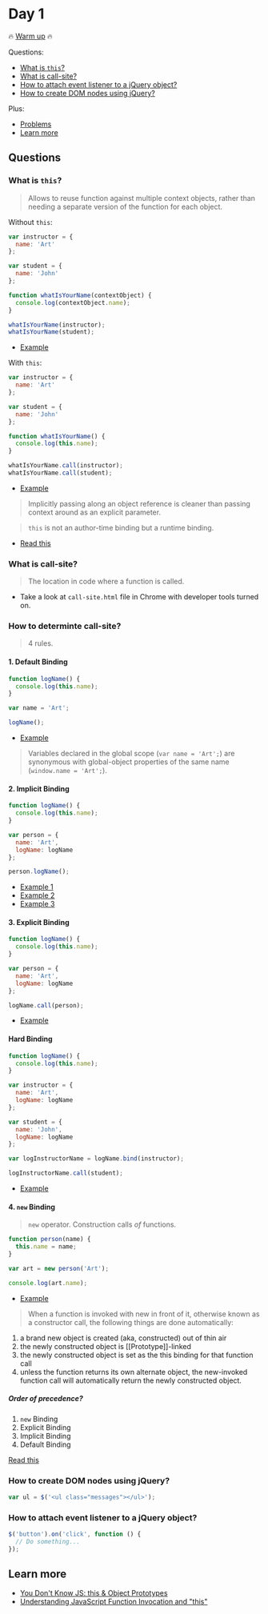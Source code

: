 # Day 1

:fire: [Warm up](warm-up.md) :fire:

Questions:

+ [What is `this`?](#)
+ [What is call-site?](#)
+ [How to attach event listener to a jQuery object?](#)
+ [How to create DOM nodes using jQuery?](#)

Plus:

+ [Problems](#problems)
+ [Learn more](#learn-more)

## Questions

### What is `this`?

> Allows to reuse function against multiple context objects, rather than needing a separate version of the function for each object.

Without `this`:

```js
var instructor = {
  name: 'Art'
};

var student = {
  name: 'John'
};

function whatIsYourName(contextObject) {
  console.log(contextObject.name);
}

whatIsYourName(instructor);
whatIsYourName(student);
```

+ [Example](http://jsbin.com/yomoku/edit?js,console)

With `this`:

```js
var instructor = {
  name: 'Art'
};

var student = {
  name: 'John'
};

function whatIsYourName() {
  console.log(this.name);
}

whatIsYourName.call(instructor);
whatIsYourName.call(student);
```

+ [Example](http://jsbin.com/mejoxu/edit?js,console)

> Implicitly passing along an object reference is cleaner than passing context around as an explicit parameter.

> `this` is not an author-time binding but a runtime binding.

+ [Read this](https://github.com/getify/You-Dont-Know-JS/blob/master/this%20&%20object%20prototypes/ch1.md#whats-this)

### What is call-site?

> The location in code where a function is called.

+ Take a look at `call-site.html` file in Chrome with developer tools turned on.

### How to determinte call-site?

> 4 rules.

#### 1. Default Binding

```js
function logName() {
  console.log(this.name);
}

var name = 'Art';

logName();
```

+ [Example](http://jsbin.com/leniya/edit?js,console)

> Variables declared in the global scope (`var name = 'Art';`) are synonymous with global-object properties of the same name (`window.name = 'Art';`).

#### 2. Implicit Binding

```js
function logName() {
  console.log(this.name);
}

var person = {
  name: 'Art',
  logName: logName
};

person.logName();
```

+ [Example 1](http://jsbin.com/jasexi/edit?js,console)
+ [Example 2](http://jsbin.com/zipogam/edit?js,console)
+ [Example 3](http://jsbin.com/cojela/edit?js,console)

#### 3. Explicit Binding

```js
function logName() {
  console.log(this.name);
}

var person = {
  name: 'Art',
  logName: logName
};

logName.call(person);
```

+ [Example](http://jsbin.com/letoye/edit?js,console)


#### Hard Binding

```js
function logName() {
  console.log(this.name);
}

var instructor = {
  name: 'Art',
  logName: logName
};

var student = {
  name: 'John',
  logName: logName
};

var logInstructorName = logName.bind(instructor);

logInstructorName.call(student);
```

+ [Example](http://jsbin.com/sogafeq/edit?js,console)

#### 4. `new` Binding

> `new` operator.
> Construction calls _of_ functions.

```js
function person(name) {
  this.name = name;
}

var art = new person('Art');

console.log(art.name);
```

+ [Example](http://jsbin.com/lomeco/edit?js,console)

> When a function is invoked with new in front of it, otherwise known as a constructor call, the following things are done automatically:

1. a brand new object is created (aka, constructed) out of thin air
2. the newly constructed object is [[Prototype]]-linked
3. the newly constructed object is set as the this binding for that function call
4. unless the function returns its own alternate object, the new-invoked function call will automatically return the newly constructed object.

##### Order of precedence?

1. `new` Binding
2. Explicit Binding
3. Implicit Binding
4. Default Binding

[Read this](https://github.com/getify/You-Dont-Know-JS/blob/master/this%20&%20object%20prototypes/ch2.md#review-tldr)

### How to create DOM nodes using jQuery?

```js
var ul = $('<ul class="messages"></ul>');
```

### How to attach event listener to a jQuery object?

```js
$('button').on('click', function () {
  // Do something...
});
```

## Learn more

+ [You Don't Know JS: this & Object Prototypes](https://github.com/getify/You-Dont-Know-JS/blob/master/this%20&%20object%20prototypes/ch1.md)
+ [Understanding JavaScript Function Invocation and "this"](http://yehudakatz.com/2011/08/11/understanding-javascript-function-invocation-and-this/)
